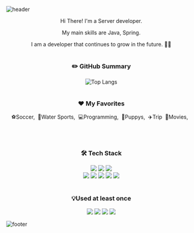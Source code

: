 ![header](https://capsule-render.vercel.app/api?type=waving&color=auto&height=200&section=header&text=Welcome%20to%20HeeJin%27s%20Github&fontSize=50&animation=twinkling&text-color=black)


<p align="center">Hi There! I'm a Server developer.</p>
<p align="center">My main skills are Java, Spring.</p>
<p align="center">I am a developer that continues to grow in the future. 💪🔥</p>

#
<h3 align="center">✏️ GitHub Summary </h3>
<div align="center">

![Top Langs](https://github-readme-stats.vercel.app/api/top-langs/?username=devmanta&layout=compact&theme=buefy)

</div>

#

<h3 align="center">❤️ My Favorites </h3>
<p align="center">⚽Soccer,&nbsp;&nbsp;🤿Water Sports,&nbsp;&nbsp;💻Programming,&nbsp;&nbsp;🐶Puppys,&nbsp;&nbsp;✈️Trip&nbsp;&nbsp;🎥Movies,&nbsp;&nbsp;</p>

<br />
<br />

<h3 align="center"><b>🛠 Tech Stack </b></h3>
<div align="center">
    <img src="https://img.shields.io/badge/java-007396?style=for-the-badge&logo=java&logoColor=white">
    <img src="https://img.shields.io/badge/spring-6DB33F?style=for-the-badge&logo=spring&logoColor=white">
    <img src="https://img.shields.io/badge/springboot-6DB33F?style=for-the-badge&logo=springboot&logoColor=white">
    <br />
    <img src="https://img.shields.io/badge/mariaDB-003545?style=for-the-badge&logo=mariaDB&logoColor=white">
    <img src="https://img.shields.io/badge/mysql-4479A1?style=for-the-badge&logo=mysql&logoColor=white">
    <img src="https://img.shields.io/badge/oracle-F80000?style=for-the-badge&logo=oracle&logoColor=white">
    <img src="https://img.shields.io/badge/linux-FCC624?style=for-the-badge&logo=linux&logoColor=black">
    <img src="https://img.shields.io/badge/AWS-232F3E?style=for-the-badge&logo=Amazon AWS&logoColor=white">
</div>
<br />
<h3 align="center"><b>💡Used at least once</b></h3>
<div align="center">
    <img src="https://img.shields.io/badge/javascript-F7DF1E?style=for-the-badge&logo=javascript&logoColor=black">
    <img src="https://img.shields.io/badge/node.js-339933?style=for-the-badge&logo=Node.js&logoColor=white">
    <img src="https://img.shields.io/badge/css-1572B6?style=for-the-badge&logo=css3&logoColor=white">
    <img src="https://img.shields.io/badge/html5-E34F26?style=for-the-badge&logo=html5&logoColor=white">
</div>

![footer](https://capsule-render.vercel.app/api?type=waving&color=auto&height=100&section=footer)
